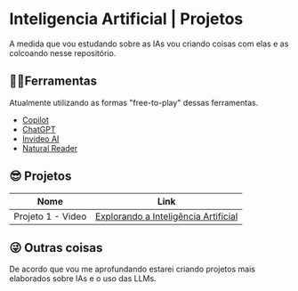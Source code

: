 # Inteligencia Artificial | Projetos

A medida que vou estudando sobre as IAs vou criando coisas com elas e as colcoando nesse repositório.

## 🐱‍💻Ferramentas

Atualmente utilizando as formas "free-to-play" dessas ferramentas.
- [Copilot](https://copilot.microsoft.com/)
- [ChatGPT](https://chatgpt.com/)
- [Invideo AI](https://invideo.io/)
- [Natural Reader](https://www.naturalreaders.com/)

## 😎 Projetos
| Nome | Link |
|-------|---------|
|Projeto 1 - Video|[Explorando a Inteligência Artificial]()| 


## 😜 Outras coisas

De acordo que vou me aprofundando estarei criando projetos mais elaborados sobre IAs e o uso das LLMs.
